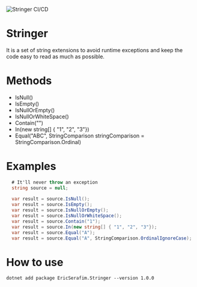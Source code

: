 ![Stringer CI/CD](https://github.com/ericserafim/Stringer/workflows/Stringer%20CI/CD/badge.svg)

# Stringer
It is a set of string extensions to avoid runtime exceptions and keep the code easy to read as much as possible.

# Methods
* IsNull()
* IsEmpty()
* IsNullOrEmpty()
* IsNullOrWhiteSpace()
* Contain("")
* In(new string[] { "1", "2", "3"})
* Equal("ABC", StringComparison stringComparison = StringComparison.Ordinal)

# Examples
```csharp
  # It'll never throw an exception
  string source = null;
  
  var result = source.IsNull();
  var result = source.IsEmpty();
  var result = source.IsNullOrEmpty();
  var result = source.IsNullOrWhiteSpace();
  var result = source.Contain("1");
  var result = source.In(new string[] { "1", "2", "3"});
  var result = source.Equal("A");
  var result = source.Equal("A", StringComparison.OrdinalIgnoreCase);
```

# How to use
```
dotnet add package EricSerafim.Stringer --version 1.0.0
```
